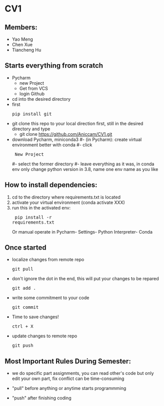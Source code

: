# CV1

## Members:
- Yao Meng
- Chen Xue
- Tiancheng Hu

## Starts everything from scratch
- Pycharm 
  - new Project
  - Get from VCS
  - login Github 
- cd into the desired directory
- first <pre>pip install git </prep>
- git clone this repo to your local direction first, still in the desired directory and type
  - <prep>git clone https://github.com/Aniccam/CV1.git </prep>
- download Pycharm, miniconda3
#- (in Pycharm): create virtual environment better with conda
  #- click <pre> New Project </pre>
  #- select the former directory
  #- leave everything as it was, in conda env only change python version in 3.8, name one env name as you like
                
## How to install dependencies:
1. cd to the directory where requirements.txt is located
2. activate your virtual environment (conda activate XXX)
3. run this in the activated env: <pre> pip install -r requirements.txt</pre>
Or manual operate in Pycharm- Settings- Python Interpreter- Conda


## Once started  
- localize changes from remote repo  <pre>git pull </pre>                 
- don't ignore the dot in the end, this will put your changes to be repared <pre>git add . </pre>                 
- write some commitment to your code <pre>git commit </pre>               
- Time to save changes! <pre>ctrl + X </pre>                
- update changes to remote repo <pre>git push </pre>  


## Most Important Rules During Semester:
- we do specific part assignments, you can read other's code but only edit your own part, fix conflict can be time-consuming 

- "pull" before anything or anytime starts programmming 

- "push" after finishing coding 

